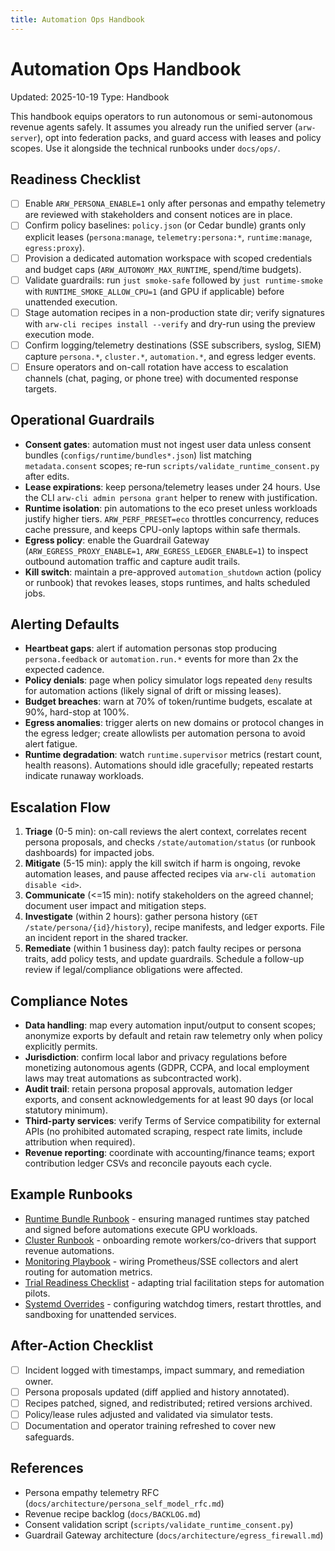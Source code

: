 ```yaml
---
title: Automation Ops Handbook
---
```


# Automation Ops Handbook

Updated: 2025-10-19
Type: Handbook

This handbook equips operators to run autonomous or semi-autonomous revenue agents safely. It assumes you already run the unified server (`arw-server`), opt into federation packs, and guard access with leases and policy scopes. Use it alongside the technical runbooks under `docs/ops/`.

## Readiness Checklist
- [ ] Enable `ARW_PERSONA_ENABLE=1` only after personas and empathy telemetry are reviewed with stakeholders and consent notices are in place.
- [ ] Confirm policy baselines: `policy.json` (or Cedar bundle) grants only explicit leases (`persona:manage`, `telemetry:persona:*`, `runtime:manage`, `egress:proxy`).
- [ ] Provision a dedicated automation workspace with scoped credentials and budget caps (`ARW_AUTONOMY_MAX_RUNTIME`, spend/time budgets).
- [ ] Validate guardrails: run `just smoke-safe` followed by `just runtime-smoke` with `RUNTIME_SMOKE_ALLOW_CPU=1` (and GPU if applicable) before unattended execution.
- [ ] Stage automation recipes in a non-production state dir; verify signatures with `arw-cli recipes install --verify` and dry-run using the preview execution mode.
- [ ] Confirm logging/telemetry destinations (SSE subscribers, syslog, SIEM) capture `persona.*`, `cluster.*`, `automation.*`, and egress ledger events.
- [ ] Ensure operators and on-call rotation have access to escalation channels (chat, paging, or phone tree) with documented response targets.

## Operational Guardrails
- **Consent gates**: automation must not ingest user data unless consent bundles (`configs/runtime/bundles*.json`) list matching `metadata.consent` scopes; re-run `scripts/validate_runtime_consent.py` after edits.
- **Lease expirations**: keep persona/telemetry leases under 24 hours. Use the CLI `arw-cli admin persona grant` helper to renew with justification.
- **Runtime isolation**: pin automations to the eco preset unless workloads justify higher tiers. `ARW_PERF_PRESET=eco` throttles concurrency, reduces cache pressure, and keeps CPU-only laptops within safe thermals.
- **Egress policy**: enable the Guardrail Gateway (`ARW_EGRESS_PROXY_ENABLE=1`, `ARW_EGRESS_LEDGER_ENABLE=1`) to inspect outbound automation traffic and capture audit trails.
- **Kill switch**: maintain a pre-approved `automation_shutdown` action (policy or runbook) that revokes leases, stops runtimes, and halts scheduled jobs.

## Alerting Defaults
- **Heartbeat gaps**: alert if automation personas stop producing `persona.feedback` or `automation.run.*` events for more than 2x the expected cadence.
- **Policy denials**: page when policy simulator logs repeated `deny` results for automation actions (likely signal of drift or missing leases).
- **Budget breaches**: warn at 70% of token/runtime budgets, escalate at 90%, hard-stop at 100%.
- **Egress anomalies**: trigger alerts on new domains or protocol changes in the egress ledger; create allowlists per automation persona to avoid alert fatigue.
- **Runtime degradation**: watch `runtime.supervisor` metrics (restart count, health reasons). Automations should idle gracefully; repeated restarts indicate runaway workloads.

## Escalation Flow
1. **Triage** (0-5 min): on-call reviews the alert context, correlates recent persona proposals, and checks `/state/automation/status` (or runbook dashboards) for impacted jobs.
2. **Mitigate** (5-15 min): apply the kill switch if harm is ongoing, revoke automation leases, and pause affected recipes via `arw-cli automation disable <id>`.
3. **Communicate** (<=15 min): notify stakeholders on the agreed channel; document user impact and mitigation steps.
4. **Investigate** (within 2 hours): gather persona history (`GET /state/persona/{id}/history`), recipe manifests, and ledger exports. File an incident report in the shared tracker.
5. **Remediate** (within 1 business day): patch faulty recipes or persona traits, add policy tests, and update guardrails. Schedule a follow-up review if legal/compliance obligations were affected.

## Compliance Notes
- **Data handling**: map every automation input/output to consent scopes; anonymize exports by default and retain raw telemetry only when policy explicitly permits.
- **Jurisdiction**: confirm local labor and privacy regulations before monetizing autonomous agents (GDPR, CCPA, and local employment laws may treat automations as subcontracted work).
- **Audit trail**: retain persona proposal approvals, automation ledger exports, and consent acknowledgements for at least 90 days (or local statutory minimum).
- **Third-party services**: verify Terms of Service compatibility for external APIs (no prohibited automated scraping, respect rate limits, include attribution when required).
- **Revenue reporting**: coordinate with accounting/finance teams; export contribution ledger CSVs and reconcile payouts each cycle.

## Example Runbooks
- [Runtime Bundle Runbook](runtime_bundle_runbook.md) - ensuring managed runtimes stay patched and signed before automations execute GPU workloads.
- [Cluster Runbook](cluster_runbook.md) - onboarding remote workers/co-drivers that support revenue automations.
- [Monitoring Playbook](monitoring.md) - wiring Prometheus/SSE collectors and alert routing for automation metrics.
- [Trial Readiness Checklist](trial_readiness.md) - adapting trial facilitation steps for automation pilots.
- [Systemd Overrides](systemd_overrides.md) - configuring watchdog timers, restart throttles, and sandboxing for unattended services.

## After-Action Checklist
- [ ] Incident logged with timestamps, impact summary, and remediation owner.
- [ ] Persona proposals updated (diff applied and history annotated).
- [ ] Recipes patched, signed, and redistributed; retired versions archived.
- [ ] Policy/lease rules adjusted and validated via simulator tests.
- [ ] Documentation and operator training refreshed to cover new safeguards.

## References
- Persona empathy telemetry RFC (`docs/architecture/persona_self_model_rfc.md`)
- Revenue recipe backlog (`docs/BACKLOG.md`)
- Consent validation script (`scripts/validate_runtime_consent.py`)
- Guardrail Gateway architecture (`docs/architecture/egress_firewall.md`)
